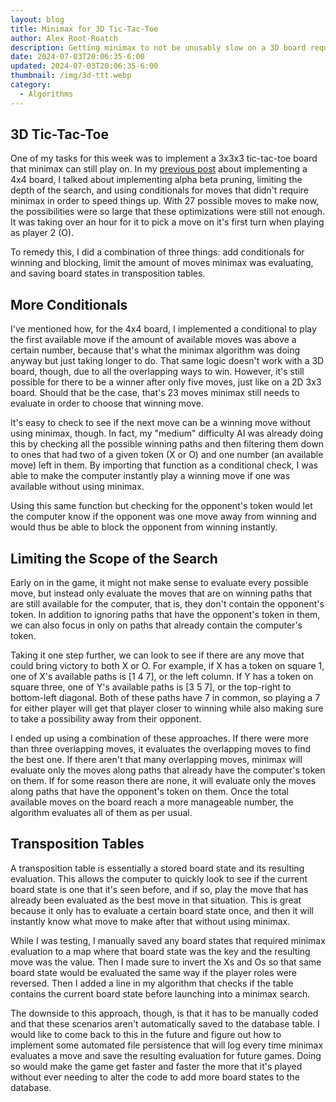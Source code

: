 ```yaml
---
layout: blog
title: Minimax for 3D Tic-Tac-Toe
author: Alex Root-Roatch
description: Getting minimax to not be unusably slow on a 3D board required a variety of tweaks
date: 2024-07-03T20:06:35-6:00
updated: 2024-07-03T20:06:35-6:00
thumbnail: /img/3d-ttt.webp
category: 
  - Algorithms
---
```


## 3D Tic-Tac-Toe

One of my tasks for this week was to implement a 3x3x3 tic-tac-toe board that minimax can still play on. In my [previous post](https://arootroatch-blog.vercel.app/optimizing-minimax) about implementing a 4x4 board, I talked about implementing alpha beta pruning, limiting the depth of the search, and using conditionals for moves that didn't require minimax in order to speed things up. With 27 possible moves to make now, the possibilities were so large that these optimizations were still not enough. It was taking over an hour for it to pick a move on it's first turn when playing as player 2 (O).

To remedy this, I did a combination of three things: add conditionals for winning and blocking, limit the amount of moves minimax was evaluating, and saving board states in transposition tables. 

## More Conditionals

I've mentioned how, for the 4x4 board, I implemented a conditional to play the first available move if the amount of available moves was above a certain number, because that's what the minimax algorithm was doing anyway but just taking longer to do. That same logic doesn't work with a 3D board, though, due to all the overlapping ways to win. However, it's still possible for there to be a winner after only five moves, just like on a 2D 3x3 board. Should that be the case, that's 23 moves minimax still needs to evaluate in order to choose that winning move. 

It's easy to check to see if the next move can be a winning move without using minimax, though. In fact, my "medium" difficulty AI was already doing this by checking all the possible winning paths and then filtering them down to ones that had two of a given token (X or O) and one number (an available move) left in them. By importing that function as a conditional check, I was able to make the computer instantly play a winning move if one was available without using minimax. 

Using this same function but checking for the opponent's token would let the computer know if the opponent was one move away from winning and would thus be able to block the opponent from winning instantly.

## Limiting the Scope of the Search

Early on in the game, it might not make sense to evaluate every possible move, but instead only evaluate the moves that are on winning paths that are still available for the computer, that is, they don't contain the opponent's token. In addition to ignoring paths that have the opponent's token in them, we can also focus in only on paths that already contain the computer's token. 

Taking it one step further, we can look to see if there are any move that could bring victory to both X or O. For example, if X has a token on square 1, one of X's available paths is [1 4 7], or the left column. If Y has a token on square three, one of Y's available paths is [3 5 7], or the top-right to bottom-left diagonal. Both of these paths have 7 in common, so playing a 7 for either player will get that player closer to winning while also making sure to take a possibility away from their opponent. 

I ended up using a combination of these approaches. If there were more than three overlapping moves, it evaluates the overlapping moves to find the best one. If there aren't that many overlapping moves, minimax will evaluate only the moves along paths that already have the computer's token on them. If for some reason there are none, it will evaluate only the moves along paths that have the opponent's token on them. Once the total available moves on the board reach a more manageable number, the algorithm evaluates all of them as per usual.

## Transposition Tables

A transposition table is essentially a stored board state and its resulting evaluation. This allows the computer to quickly look to see if the current board state is one that it's seen before, and if so, play the move that has already been evaluated as the best move in that situation. This is great because it only has to evaluate a certain board state once, and then it will instantly know what move to make after that without using minimax. 

While I was testing, I manually saved any board states that required minimax evaluation to a map where that board state was the key and the resulting move was the value. Then I made sure to invert the Xs and Os so that same board state would be evaluated the same way if the player roles were reversed. Then I added a line in my algorithm that checks if the table contains the current board state before launching into a minimax search. 

The downside to this approach, though, is that it has to be manually coded and that these scenarios aren't automatically saved to the database table. I would like to come back to this in the future and figure out how to implement some automated file persistence that will log every time minimax evaluates a move and save the resulting evaluation for future games. Doing so would make the game get faster and faster the more that it's played without ever needing to alter the code to add more board states to the database. 

